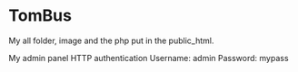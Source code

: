 # TomBus

My all folder, image and the php put in the public_html.

My admin panel HTTP authentication
Username: admin
Password: mypass
